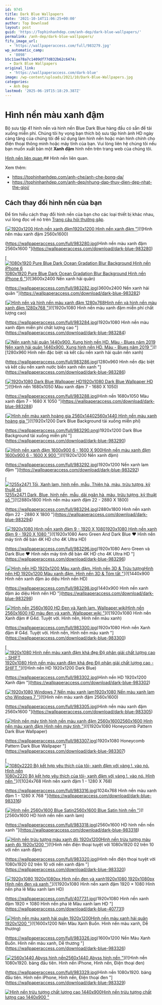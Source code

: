 ```yaml
---
id: 9745
title: Dark Blue Wallpapers
date: '2021-10-14T11:06:25+00:00'
author: Top Download
layout: post
guid: 'https://Tophinhanhdep.com/anh-dep/dark-blue-wallpapers/'
permalink: /anh-dep/dark-blue-wallpapers/
fifu_image_url:
  - 'https://wallpaperaccess.com/full/983279.jpg'
wp_automatic_camp:
  - '8098'
b5c11ae78a7c1409df77d832b62c6474:
  - Dark Blue Wallpapers
original_link:
  - 'https://wallpaperaccess.com/dark-blue'
image: /wp-content/uploads/2021/10/Dark-Blue-Wallpapers.jpg
categories:
  - Ảnh Đẹp
lastmod: '2025-06-19T15:18:29.387Z'
---
```

# Hình nền màu xanh đậm

Bộ sưu tập 41 hình nền và hình nền Blue Dark Blue hàng đầu có sẵn để tải xuống miễn phí. Chúng tôi hy vọng bạn thích bộ sưu tập hình ảnh HD ngày càng tăng của chúng tôi để sử dụng làm hình nền hoặc màn hình chính cho điện thoại thông minh hoặc máy tính của bạn. Vui lòng liên hệ chúng tôi nếu bạn muốn xuất bản một **Xanh đậm** hình nền trên trang web của chúng tôi.

[Hình nền liên quan ](#related) ## Hình nền liên quan.

   
 Xem thêm:

   
- <https://tophinhanhdep.com/anh-che/anh-che-bong-da/>
- <https://tophinhanhdep.com/anh-dep/nhung-dap-thuy-dien-dep-nhat-the-gioi/>

## Cách thay đổi hình nền của bạn

Để tìm hiểu cách thay đổi hình nền của bạn cho các loại thiết bị khác nhau, vui lòng đọc về nó trên [Trang câu hỏi thường gặp](https://tophinhanhdep.com/faq/).

  
[[![1920x1200 Hình nền xanh đậm](https://wallpaperaccess.com/full/983279.jpg)1920x1200 Hình nền xanh đậm "](https://wallpaperaccess.com/download/dark-blue-983279)](![Hình nền màu xanh đậm 2560x1600)

(https://wallpaperaccess.com/full/983280.jpg)Hình nền màu xanh đậm 2560x1600 "](https://wallpaperaccess.com/download/dark-blue-983280)

[[![1080x1920 Pure Blue Dark Ocean Gradation Blur Background Hình nền iPhone 6](https://wallpaperaccess.com/full/983281.jpg)1080x1920 Pure Blue Dark Ocean Gradation Blur Background Hình nền iPhone 6 "](https://wallpaperaccess.com/download/dark-blue-983281)](![3600x2400 Nền xanh hải quân)

(https://wallpaperaccess.com/full/983282.jpg)3600x2400 Nền xanh hải quân "](https://wallpaperaccess.com/download/dark-blue-983282)

[[![Hình nền và hình nền màu xanh đậm 1280x768](https://wallpaperaccess.com/full/983283.jpg)Hình nền và hình nền màu xanh đậm 1280x768 "](https://wallpaperaccess.com/download/dark-blue-983283)](![1920x1080 Hình nền màu xanh đậm miễn phí chất lượng cao)

(https://wallpaperaccess.com/full/983284.jpg)1920x1080 Hình nền màu xanh đậm miễn phí chất lượng cao "](https://wallpaperaccess.com/download/dark-blue-983284)

[[![Nền xanh hải quân 1440x900.  Xung hình nền HD.  Màu - Blues năm 2019](https://wallpaperaccess.com/full/983285.jpg)Nền xanh hải quân 1440x900. Xung hình nền HD. Màu - Blues năm 2019 "](https://wallpaperaccess.com/download/dark-blue-983285)](![1280x960 Hình nền đặc biệt và kết cấu nền xanh hải quân nền xanh)

(https://wallpaperaccess.com/full/983286.jpg)1280x960 Hình nền đặc biệt và kết cấu nền xanh nước biển xanh nền xanh "](https://wallpaperaccess.com/download/dark-blue-983286)

[[![1920x1080 Dark Blue Wallpaper HD](https://wallpaperaccess.com/full/482770.jpg)1920x1080 Dark Blue Wallpaper HD "](https://wallpaperaccess.com/download/dark-blue-482770)](![Hình nền 1680x1050 Màu xanh đậm 7 - 1680 X 1050)

(https://wallpaperaccess.com/full/983288.jpg)Hình nền 1680x1050 Màu xanh đậm 7 - 1680 X 1050 "](https://wallpaperaccess.com/download/dark-blue-983288)

[[![Hình nền màu xanh hoàng gia 2560x1440](https://wallpaperaccess.com/full/910492.jpg)2560x1440 Hình nền màu xanh hoàng gia "](https://wallpaperaccess.com/download/dark-blue-910492)](![1920x1200 Dark Blue Background tải xuống miễn phí)

(https://wallpaperaccess.com/full/983290.png)1920x1200 Dark Blue Background tải xuống miễn phí "](https://wallpaperaccess.com/download/dark-blue-983290)

[[![Hình nền xanh đậm 1600x900 6 - 1600 X 900](https://wallpaperaccess.com/full/983291.jpg)Hình nền màu xanh đậm 1600x900 6 - 1600 X 900 "](https://wallpaperaccess.com/download/dark-blue-983291)](![1920x1200 Nền xanh đậm)

(https://wallpaperaccess.com/full/983292.jpg)1920x1200 Nền xanh lam đậm "](https://wallpaperaccess.com/download/dark-blue-983292)

[[![1255x2471 Tối, Xanh lam, hình nền, mẫu, Thiên hà, màu, trừu tượng, kỹ thuật số](https://wallpaperaccess.com/full/902108.jpg)1255x2471 Dark, Blue, hình nền, mẫu, dải ngân hà, màu, trừu tượng, kỹ thuật số "](https://wallpaperaccess.com/download/dark-blue-902108)](![2880x1800 Hình nền màu xanh đậm 22 - 2880 X 1800)

(https://wallpaperaccess.com/full/983294.jpg)2880x1800 Hình nền xanh đậm 22 - 2880 X 1800 "](https://wallpaperaccess.com/download/dark-blue-983294)

[[![1920x1080 Hình nền xanh đậm 9 - 1920 X 1080](https://wallpaperaccess.com/full/983295.jpg)1920x1080 Hình nền xanh đậm 9 - 1920 X 1080 "](https://wallpaperaccess.com/download/dark-blue-983295)](![1920x1080 Aero Green And Dark Blue ❤ Hình nền máy tính để bàn 4K HD cho 4K Ultra HD)

(https://wallpaperaccess.com/full/983296.jpg)1920x1080 Aero Green và Dark Blue ❤ Hình nền máy tính để bàn 4K HD cho 4K Ultra HD "](https://wallpaperaccess.com/download/dark-blue-983296)

[[![Hình nền HD 1920x1200 Màu xanh đậm.  Hình nền 3D & Trừu tượng](https://wallpaperaccess.com/full/983297.jpg)Hình nền HD 1920x1200 Màu xanh đậm. Hình nền 3D &amp; Tóm tắt "](https://wallpaperaccess.com/download/dark-blue-983297)](![1440x900 Hình nền xanh đậm ảo diệu Hình nền HD)

(https://wallpaperaccess.com/full/983298.jpg)1440x900 Hình nền xanh đậm ảo diệu Hình nền HD "](https://wallpaperaccess.com/download/dark-blue-983298)

[[![Hình nền 2560x1600 HD Đen và Xanh lam.  Wallpaper.wiki](https://wallpaperaccess.com/full/983299.jpg)Hình nền 2560x1600 HD màu đen và xanh. Wallpaper.wiki "](https://wallpaperaccess.com/download/dark-blue-983299)](![1920x1080 Hình nền Xanh đậm # G4d.  Tuyệt vời.  Hình nền, Hình nền màu xanh)

(https://wallpaperaccess.com/full/983300.jpg)1920x1080 Hình nền Xanh đậm # G4d. Tuyệt vời. Hình nền, Hình nền màu xanh "](https://wallpaperaccess.com/download/dark-blue-983300)

[[![1920x1080 Hình nền màu xanh đậm khá đẹp Độ phân giải chất lượng cao - SHIFT](https://wallpaperaccess.com/full/983301.jpg)1920x1080 Hình nền màu xanh đậm khá đẹp Độ phân giải chất lượng cao - SHIFT "](https://wallpaperaccess.com/download/dark-blue-983301)](![Hình nền HD 1920x1200 Dark Blue)

(https://wallpaperaccess.com/full/983302.jpg)Hình nền HD 1920x1200 Xanh đậm "](https://wallpaperaccess.com/download/dark-blue-983302)

[[![1920x1080 Windows 7 Nền màu xanh lam](https://wallpaperaccess.com/full/983304.jpg)1920x1080 Nền màu xanh lam cho Windows 7 "](https://wallpaperaccess.com/download/dark-blue-983304)](![Hình nền màu xanh đậm 2560x1600)

(https://wallpaperaccess.com/full/983305.jpg)Hình nền màu xanh đậm 2560x1600 "](https://wallpaperaccess.com/download/dark-blue-983305)

[[![Hình nền máy tính hình nền màu xanh đậm 2560x1600](https://wallpaperaccess.com/full/983306.jpg)2560x1600 Hình nền màu xanh đậm Hình nền máy tính "](https://wallpaperaccess.com/download/dark-blue-983306)](![1920x1080 Honeycomb Pattern Dark Blue Wallpaper)

(https://wallpaperaccess.com/full/983307.jpg)1920x1080 Honeycomb Pattern Dark Blue Wallpaper "](https://wallpaperaccess.com/download/dark-blue-983307)

[[![1080x2220 Bộ kết hợp yêu thích của tôi- xanh đậm với vàng !.  vào nó.  Hình nền](https://wallpaperaccess.com/full/781411.jpg)1080x2220 Bộ kết hợp yêu thích của tôi- xanh đậm với vàng !. vào nó. Hình nền "](https://wallpaperaccess.com/download/dark-blue-781411)](![1024x768 Hình nền xanh đậm 1 - 1280 X 768)

(https://wallpaperaccess.com/full/983316.jpg)1024x768 Hình nền màu xanh đậm 1 - 1280 X 768 "](https://wallpaperaccess.com/download/dark-blue-983316)

[[![Hình nền 2560x1600 Blue Satin](https://wallpaperaccess.com/full/810082.jpg)2560x1600 Blue Satin hình nền "](https://wallpaperaccess.com/download/dark-blue-810082)](![2560x1600 HD hình nền nền xanh lam)

(https://wallpaperaccess.com/full/983318.jpg)2560x1600 HD hình nền nền xanh "](https://wallpaperaccess.com/download/dark-blue-983318)

[[![Hình nền trừu tượng màu xanh đỏ 1920x1200](https://wallpaperaccess.com/full/482857.jpg)Hình nền trừu tượng màu xanh đỏ 1920x1200 "](https://wallpaperaccess.com/download/dark-blue-482857)](![Hình nền điện thoại tuyệt vời 1080x1920 02 trên 10 với nền xanh đậm)

(https://wallpaperaccess.com/full/983320.jpg)Hình nền điện thoại tuyệt vời 1080x1920 02 trên 10 với nền xanh đậm "](https://wallpaperaccess.com/download/dark-blue-983320)

[[![1920x1080 1920x1080px Hình nền đen và xanh](https://wallpaperaccess.com/full/983321.jpg)1920x1080 1920x1080px Hình nền đen và xanh "](https://wallpaperaccess.com/download/dark-blue-983321)](![1920x1080 Hình nền xanh đậm 1920 × 1080 Hình nền pha lê Màu xanh lam HD)

(https://wallpaperaccess.com/full/407731.jpg)1920x1080 Hình nền xanh đậm 1920 × 1080 Hình nền pha lê Màu xanh lam HD "](https://wallpaperaccess.com/download/dark-blue-407731)

[[![Hình nền màu xanh hải quân 1920x1200](https://wallpaperaccess.com/full/983324.jpg)Hình nền màu xanh hải quân 1920x1200 "](https://wallpaperaccess.com/download/dark-blue-983324)](![1600x1200 Nền Màu Xanh Buồn.  Hình nền màu xanh, Dễ thương)

(https://wallpaperaccess.com/full/983326.jpg)1600x1200 Nền Màu Xanh Buồn. Hình nền màu xanh, Dễ thương "](https://wallpaperaccess.com/download/dark-blue-983326)

[[![2560x1440 Abyss hình nền](https://wallpaperaccess.com/full/983328.jpg)2560x1440 Abyss hình nền "](https://wallpaperaccess.com/download/dark-blue-983328)](![Hình nền 1080x1920.  bảng đầu tiên.  Hình nền iPhone, Hình nền, Điện thoại đen)

(https://wallpaperaccess.com/full/983329.jpg)Hình nền 1080x1920. bảng đầu tiên. Hình nền iPhone, Hình nền, Điện thoại đen "](https://wallpaperaccess.com/download/dark-blue-983329)

[![Hình nền trừu tượng chất lượng cao 1440x900](https://wallpaperaccess.com/full/237088.jpg)Hình nền trừu tượng chất lượng cao 1440x900 "](https://wallpaperaccess.com/download/dark-blue-237088)
